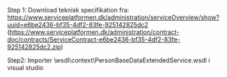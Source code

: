 Step 1:
Download teknisk specifikation fra:
https://www.serviceplatformen.dk/administration/serviceOverview/show?uuid=e6be2436-bf35-4df2-83fe-925142825dc2
(https://www.serviceplatformen.dk/administration/contract-doc/contracts/ServiceContract-e6be2436-bf35-4df2-83fe-925142825dc2.zip)

Step2:
Importer \wsdl\context\PersonBaseDataExtendedService.wsdl i visual studio
